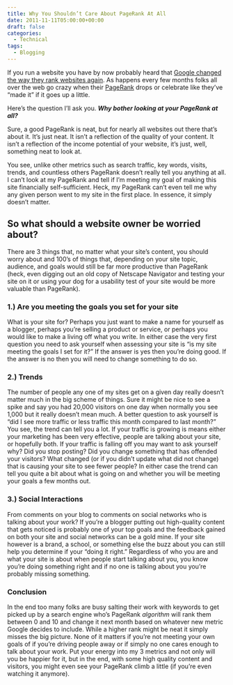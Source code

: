 ```yaml
---
title: Why You Shouldn’t Care About PageRank At All
date: 2011-11-11T05:00:00+00:00
draft: false
categories:
  - Technical
tags:
  - Blogging
---
```


If you run a website you have by now probably heard that [Google changed the way they rank websites again](http://searchengineland.com/google-search-algorithm-change-for-freshness-to-impact-35-of-searches-99856 "Google Search Algorithm Change For Freshness To Impact 35% Of Searches; Twitter Firehose Remains Off"). As happens every few months folks all over the web go crazy when their [PageRank](http://en.wikipedia.org/wiki/PageRank "PageRank on Wikipedia") drops or celebrate like they’ve “made it” if it goes up a little.

Here’s the question I’ll ask you. **_Why bother looking at your PageRank at all?_**

Sure, a good PageRank is neat, but for nearly all websites out there that’s about it. It’s just neat. It isn’t a reflection of the quality of your content. It isn’t a reflection of the income potential of your website, it’s just, well, something neat to look at.

You see, unlike other metrics such as search traffic, key words, visits, trends, and countless others PageRank doesn’t really tell you anything at all. I can’t look at my PageRank and tell if I’m meeting my goal of making this site financially self-sufficient. Heck, my PageRank can’t even tell me why any given person went to my site in the first place. In essence, it simply doesn’t matter.

## So what should a website owner be worried about?

There are 3 things that, no matter what your site’s content, you should worry about and 100’s of things that, depending on your site topic, audience, and goals would still be far more productive than PageRank (heck, even digging out an old copy of Netscape Navigator and testing your site on it or using your dog for a usability test of your site would be more valuable than PageRank).

### 1.) Are you meeting the goals you set for your site

What is your site for? Perhaps you just want to make a name for yourself as a blogger, perhaps you’re selling a product or service, or perhaps you would like to make a living off what you write. In either case the very first question you need to ask yourself when assessing your site is “is my site meeting the goals I set for it?” If the answer is yes then you’re doing good. If the answer is no then you will need to change something to do so.

### 2.) Trends

The number of people any one of my sites get on a given day really doesn’t matter much in the big scheme of things. Sure it might be nice to see a spike and say you had 20,000 visitors on one day when normally you see 1,000 but it really doesn’t mean much. A better question to ask yourself is “did I see more traffic or less traffic this month compared to last month?” You see, the trend can tell you a lot. If your traffic is growing is means either your marketing has been very effective, people are talking about your site, or hopefully both. If your traffic is falling off you may want to ask yourself why? Did you stop posting? Did you change something that has offended your visitors? What changed (or if you didn’t update what did not change) that is causing your site to see fewer people? In either case the trend can tell you quite a bit about what is going on and whether you will be meeting your goals a few months out.

### 3.) Social Interactions

From comments on your blog to comments on social networks who is talking about your work? If you’re a blogger putting out high-quality content that gets noticed is probably one of your top goals and the feedback gained on both your site and social networks can be a gold mine. If your site however is a brand, a school, or something else the buzz about you can still help you determine if your “doing it right.” Regardless of who you are and what your site is about when people start talking about you, you know you’re doing something right and if no one is talking about you you’re probably missing something.

### Conclusion

In the end too many folks are busy salting their work with keywords to get picked up by a search engine who’s PageRank _algorithm_ will rank them between 0 and 10 and change it next month based on whatever new metric Google decides to include. While a higher rank might be neat it simply misses the big picture. None of it matters if you’re not meeting your own goals of if you’re driving people away or if simply no one cares enough to talk about your work. Put your energy into my 3 metrics and not only will you be happier for it, but in the end, with some high quality content and visitors, you might even see your PageRank climb a little (if you’re even watching it anymore).